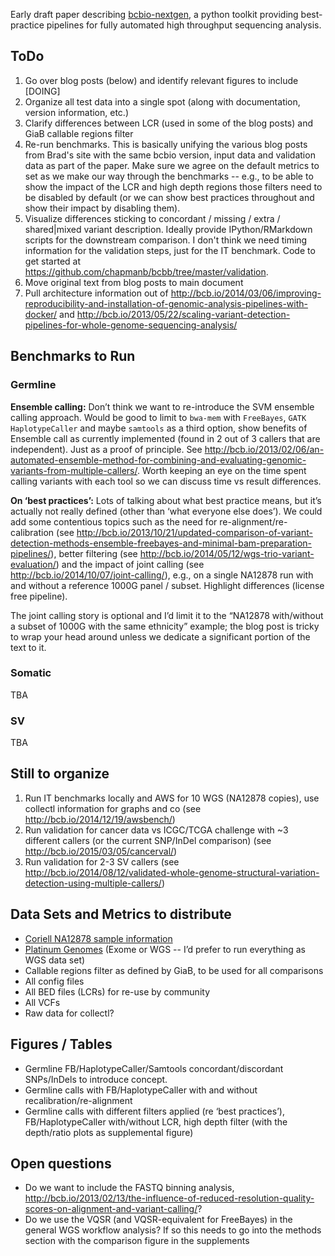 Early draft paper describing [bcbio-nextgen](https://bcbio-nextgen.readthedocs.org/en/latest/index.html), a python toolkit providing best-practice pipelines for fully automated high throughput sequencing analysis.


## ToDo

1. Go over blog posts (below) and identify relevant figures to include [DOING]
1. Organize all test data into a single spot (along with documentation, version information, etc.)
2. Clarify differences between LCR (used in some of the blog posts) and GiaB callable regions filter
1. Re-run benchmarks. This is basically unifying the various blog posts from Brad's site with the same bcbio version, input data and validation data as part of the paper. Make sure we agree on the default metrics to set as we make our way through the benchmarks -- e.g., to be able to show the impact of the LCR and high depth regions those filters need to be disabled by default (or we can show best practices throughout and show their impact by disabling them). 
1.  Visualize differences sticking to concordant / missing / extra / shared|mixed variant description. Ideally provide IPython/RMarkdown scripts for the downstream comparison. I don't think we need timing information for the validation steps, just for the IT benchmark. Code to get started at <https://github.com/chapmanb/bcbb/tree/master/validation>.
2. Move original text from blog posts to main document
2. Pull architecture information out of http://bcb.io/2014/03/06/improving-reproducibility-and-installation-of-genomic-analysis-pipelines-with-docker/ and http://bcb.io/2013/05/22/scaling-variant-detection-pipelines-for-whole-genome-sequencing-analysis/

## Benchmarks to Run

### Germline

**Ensemble calling:** Don’t think we want to re-introduce the SVM ensemble calling approach. Would be good to limit to `bwa-mem` with `FreeBayes`, `GATK HaplotypeCaller` and maybe `samtools` as a third option, show benefits of Ensemble call as currently implemented (found in 2 out of 3 callers that are independent). Just as a proof of principle. See <http://bcb.io/2013/02/06/an-automated-ensemble-method-for-combining-and-evaluating-genomic-variants-from-multiple-callers/>. Worth keeping an eye on the time spent calling variants with each tool so we can discuss time vs result differences.

**On ‘best practices’:** Lots of talking about what best practice means, but it’s actually not really defined (other than ‘what everyone else does’). We could add some contentious topics such as the need for re-alignment/re-calibration (see <http://bcb.io/2013/10/21/updated-comparison-of-variant-detection-methods-ensemble-freebayes-and-minimal-bam-preparation-pipelines/>), better filtering (see <http://bcb.io/2014/05/12/wgs-trio-variant-evaluation/>) and the impact of joint calling (see <http://bcb.io/2014/10/07/joint-calling/>), e.g., on a single NA12878 run with and without a reference 1000G panel / subset. Highlight differences (license free pipeline). 

The joint calling story is optional and I’d limit it to the “NA12878 with/without a subset of 1000G with the same ethnicity” example; the blog post is tricky to wrap your head around unless we dedicate a significant portion of the text to it. 



### Somatic

TBA

### SV

TBA


## Still to organize

1. Run IT benchmarks locally and AWS for 10 WGS (NA12878 copies), use collectl information for graphs and co (see http://bcb.io/2014/12/19/awsbench/)
3. Run validation for cancer data vs ICGC/TCGA challenge with ~3 different callers (or the current SNP/InDel comparison) (see http://bcb.io/2015/03/05/cancerval/)
4. Run validation for 2-3 SV callers (see http://bcb.io/2014/08/12/validated-whole-genome-structural-variation-detection-using-multiple-callers/)

## Data Sets and Metrics to distribute

* [Coriell NA12878 sample information](https://catalog.coriell.org/0/Sections/Search/Sample_Detail.aspx?Ref=GM12878)
* [Platinum Genomes](http://www.illumina.com/platinumgenomes/) (Exome or WGS -- I’d prefer to run everything as WGS data set)
* Callable regions filter as defined by GiaB, to be used for all comparisons
* All config files
* All BED files (LCRs) for re-use by community
* All VCFs
* Raw data for collectl?

## Figures / Tables

* Germline FB/HaplotypeCaller/Samtools concordant/discordant SNPs/InDels to introduce concept. 
* Germline calls with FB/HaplotypeCaller with and without recalibration/re-alignment
* Germline calls with different filters applied (re ‘best practices’), FB/HaplotypeCaller with/without LCR, high depth filter (with the depth/ratio plots as supplemental figure)


## Open questions

* Do we want to include the FASTQ binning analysis, <http://bcb.io/2013/02/13/the-influence-of-reduced-resolution-quality-scores-on-alignment-and-variant-calling/>?
* Do we use the VQSR (and VQSR-equivalent for FreeBayes) in the general WGS workflow analysis? If so this needs to go into the methods section with the comparison figure in the supplements

